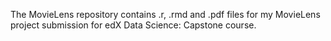 The MovieLens repository contains .r, .rmd and .pdf files for my MovieLens project submission for edX Data Science: Capstone course.
